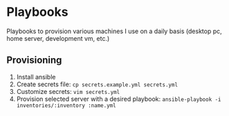 # Playbooks

Playbooks to provision various machines I use on a daily basis (desktop pc, home server, development vm, etc.)

## Provisioning

1. Install ansible
2. Create secrets file: `cp secrets.example.yml secrets.yml`
3. Customize secrets: `vim secrets.yml`
4. Provision selected server with a desired playbook: `ansible-playbook -i inventories/:inventory :name.yml`
